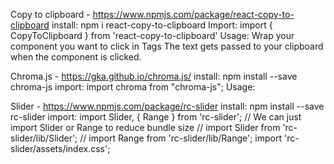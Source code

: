 Copy to clipboard - https://www.npmjs.com/package/react-copy-to-clipboard
install: 
npm i react-copy-to-clipboard
Import:
import { CopyToClipboard } from 'react-copy-to-clipboard'
Usage:
Wrap your component you want to click in <CopyToClipboard text={background}></CopyToClipboard> Tags
The text gets passed to your clipboard when the component is clicked.

Chroma.js - https://gka.github.io/chroma.js/
install:
npm install --save chroma-js
import:
import chroma from "chroma-js";
Usage:

Slider - https://www.npmjs.com/package/rc-slider
install:
npm install --save rc-slider
import:
import Slider, { Range } from 'rc-slider';
// We can just import Slider or Range to reduce bundle size
// import Slider from 'rc-slider/lib/Slider';
// import Range from 'rc-slider/lib/Range';
import 'rc-slider/assets/index.css';
